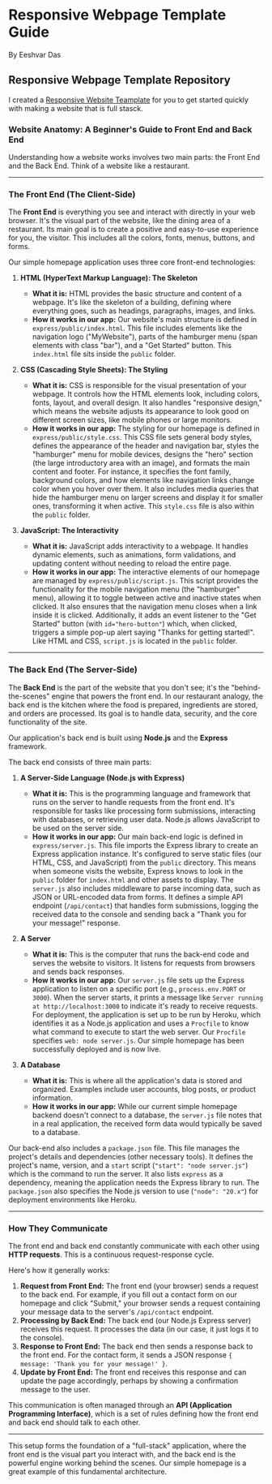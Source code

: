 # Responsive Webpage Template Guide
By Eeshvar Das

## Responsive Webpage Template Repository
I created a [Responsive Website Teamplate](https://github.com/apm-essence-groove/responsive-webpage-template) for you to get started quickly with making a website that is full stasck.

### Website Anatomy: A Beginner's Guide to Front End and Back End

Understanding how a website works involves two main parts: the Front End and the Back End. Think of a website like a restaurant.

---

### The Front End (The Client-Side)

The **Front End** is everything you see and interact with directly in your web browser. It's the visual part of the website, like the dining area of a restaurant. Its main goal is to create a positive and easy-to-use experience for you, the visitor. This includes all the colors, fonts, menus, buttons, and forms.

Our simple homepage application uses three core front-end technologies:

1.  **HTML (HyperText Markup Language): The Skeleton**
    *   **What it is:** HTML provides the basic structure and content of a webpage. It's like the skeleton of a building, defining where everything goes, such as headings, paragraphs, images, and links.
    *   **How it works in our app:** Our website's main structure is defined in `express/public/index.html`. This file includes elements like the navigation logo ("MyWebsite"), parts of the hamburger menu (span elements with class "bar"), and a "Get Started" button. This `index.html` file sits inside the `public` folder.

2.  **CSS (Cascading Style Sheets): The Styling**
    *   **What it is:** CSS is responsible for the visual presentation of your webpage. It controls how the HTML elements look, including colors, fonts, layout, and overall design. It also handles "responsive design," which means the website adjusts its appearance to look good on different screen sizes, like mobile phones or large monitors.
    *   **How it works in our app:** The styling for our homepage is defined in `express/public/style.css`. This CSS file sets general body styles, defines the appearance of the header and navigation bar, styles the "hamburger" menu for mobile devices, designs the "hero" section (the large introductory area with an image), and formats the main content and footer. For instance, it specifies the font family, background colors, and how elements like navigation links change color when you hover over them. It also includes media queries that hide the hamburger menu on larger screens and display it for smaller ones, transforming it when active. This `style.css` file is also within the `public` folder.

3.  **JavaScript: The Interactivity**
    *   **What it is:** JavaScript adds interactivity to a webpage. It handles dynamic elements, such as animations, form validations, and updating content without needing to reload the entire page.
    *   **How it works in our app:** The interactive elements of our homepage are managed by `express/public/script.js`. This script provides the functionality for the mobile navigation menu (the "hamburger" menu), allowing it to toggle between active and inactive states when clicked. It also ensures that the navigation menu closes when a link inside it is clicked. Additionally, it adds an event listener to the "Get Started" button (with `id="hero-button"`) which, when clicked, triggers a simple pop-up alert saying "Thanks for getting started!". Like HTML and CSS, `script.js` is located in the `public` folder.

---

### The Back End (The Server-Side)

The **Back End** is the part of the website that you don't see; it's the "behind-the-scenes" engine that powers the front end. In our restaurant analogy, the back end is the kitchen where the food is prepared, ingredients are stored, and orders are processed. Its goal is to handle data, security, and the core functionality of the site.

Our application's back end is built using **Node.js** and the **Express** framework.

The back end consists of three main parts:

1.  **A Server-Side Language (Node.js with Express)**
    *   **What it is:** This is the programming language and framework that runs on the server to handle requests from the front end. It's responsible for tasks like processing form submissions, interacting with databases, or retrieving user data. Node.js allows JavaScript to be used on the server side.
    *   **How it works in our app:** Our main back-end logic is defined in `express/server.js`. This file imports the Express library to create an Express application instance. It's configured to serve static files (our HTML, CSS, and JavaScript) from the `public` directory. This means when someone visits the website, Express knows to look in the `public` folder for `index.html` and other assets to display. The `server.js` also includes middleware to parse incoming data, such as JSON or URL-encoded data from forms. It defines a simple API endpoint (`/api/contact`) that handles form submissions, logging the received data to the console and sending back a "Thank you for your message!" response.

2.  **A Server**
    *   **What it is:** This is the computer that runs the back-end code and serves the website to visitors. It listens for requests from browsers and sends back responses.
    *   **How it works in our app:** Our `server.js` file sets up the Express application to listen on a specific port (e.g., `process.env.PORT` or `3000`). When the server starts, it prints a message like ```Server running at http://localhost:3000``` to indicate it's ready to receive requests. For deployment, the application is set up to be run by Heroku, which identifies it as a Node.js application and uses a `Procfile` to know what command to execute to start the web server. Our `Procfile` specifies `web: node server.js`. Our simple homepage has been successfully deployed and is now live.

3.  **A Database**
    *   **What it is:** This is where all the application's data is stored and organized. Examples include user accounts, blog posts, or product information.
    *   **How it works in our app:** While our current simple homepage backend doesn't connect to a database, the `server.js` file notes that in a real application, the received form data would typically be saved to a database.

Our back-end also includes a `package.json` file. This file manages the project's details and dependencies (other necessary tools). It defines the project's name, version, and a `start` script (`"start": "node server.js"`) which is the command to run the server. It also lists `express` as a dependency, meaning the application needs the Express library to run. The `package.json` also specifies the Node.js version to use (`"node": "20.x"`) for deployment environments like Heroku.

---

### How They Communicate

The front end and back end constantly communicate with each other using **HTTP requests**. This is a continuous request-response cycle.

Here's how it generally works:
1.  **Request from Front End:** The front end (your browser) sends a request to the back end. For example, if you fill out a contact form on our homepage and click "Submit," your browser sends a request containing your message data to the server's `/api/contact` endpoint.
2.  **Processing by Back End:** The back end (our Node.js Express server) receives this request. It processes the data (in our case, it just logs it to the console).
3.  **Response to Front End:** The back end then sends a response back to the front end. For the contact form, it sends a JSON response `{ message: 'Thank you for your message!' }`.
4.  **Update by Front End:** The front end receives this response and can update the page accordingly, perhaps by showing a confirmation message to the user.

This communication is often managed through an **API (Application Programming Interface)**, which is a set of rules defining how the front end and back end should talk to each other.

***

This setup forms the foundation of a "full-stack" application, where the front end is the visual part you interact with, and the back end is the powerful engine working behind the scenes. Our simple homepage is a great example of this fundamental architecture.

